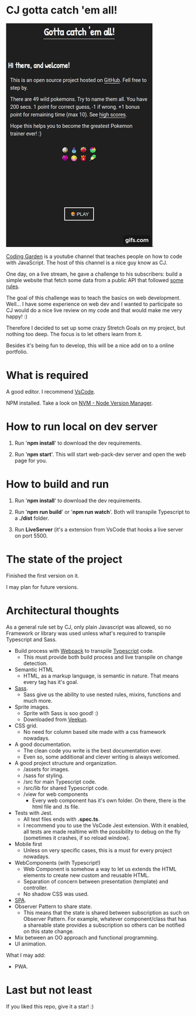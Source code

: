 # CJ gotta catch 'em all!

![Dancing Pokemons - Pic from a early release](assets/pokemon-app.gif).

[Coding Garden](https://www.youtube.com/channel/UCLNgu_OupwoeESgtab33CCw) is a youtube channel that teaches people on how to code with JavaScript. The host of this channel is a nice guy know as CJ.

One day, on a live stream, he gave a challenge to his subscribers: build a simple website that fetch some data from a public API that followed [some rules](https://github.com/CodingGarden/seedling-school-01-frontend-project).

The goal of this challenge was to teach the basics on web development. Well... I have some experience on web dev and I wanted to participate so CJ would do a nice live review on my code and that would make me very happy! :)

Therefore I decided to set up some crazy Stretch Goals on my project, but nothing too deep. The focus is to let others learn from it.

Besides it's being fun to develop, this will be a nice add on to a online portfolio.

# What is required

A good editor. I recommend [VsCode](https://code.visualstudio.com/).

NPM installed. Take a look on [NVM - Node Version Manager](https://github.com/nvm-sh/nvm).

# How to run local on dev server

1. Run '**npm install**' to download the dev requirements.

1. Run '**npm start**'. This will start web-pack-dev server and open the web page for you.

# How to build and run

1. Run '**npm install**' to download the dev requirements.

1. Run '**npm run build**' or '**npm run watch**'. Both will transpile Typescript to a **./dist** folder.

1. Run **LiveServer** (it's a extension from VsCode that hooks a live server on port 5500.


# The state of the project

Finished the first version on it.

I may plan for future versions.

# Architectural thoughts

As a general rule set by CJ, only plain Javascript was allowed, so no Framework or library was used unless what's required to transpile Typescript and Sass.

- Build process with [Webpack](https://webpack.js.org/) to transpile [Typescript](https://www.typescriptlang.org/) code.
  - This must provide both build process and live transpile on change detection.
- Semantic HTML
  - HTML, as a markup language, is semantic in nature. That means every tag has it's goal.
- [Sass](https://sass-lang.com/).
  - Sass give us the ability to use nested rules, mixins, functions and much more.
- Sprite images.
  - Sprite with Sass is soo good! :)
  - Downloaded from [Veekun](https://veekun.com/dex/downloads).
- CSS grid.
  - No need for column based site made with a css framework nowadays.
- A good documentation.
  - The clean code you write is the best documentation ever.
  - Even so, some additional and clever writing is always welcomed.
- A good project structure and organization.
  - /assets for images.
  - /sass for styling.
  - /src for main Typescript code.
  - /src/lib for shared Typescript code.
  - /view for web components
    - Every web component has it's own folder. On there, there is the html file and .ts file.
- Tests with Jest.
  - All test files ends with **.spec.ts**.
  - I recommend you to use the VsCode Jest extension. With it enabled, all tests are made realtime with the possibility to debug on the fly (sometimes it crashes, if so reload window).
- Mobile first
  - Unless on very specific cases, this is a must for every project nowadays.
- WebComponents (with Typescript!)
  - Web Component is somehow a way to let us extends the HTML elements to create new custom and reusable HTML.
  - Separation of concern between presentation (template) and controller.
  - No shadow CSS was used.
- [SPA](https://en.wikipedia.org/wiki/Single-page_application).
- Observer Pattern to share state.
  - This means that the state is shared between subscription as such on Observer Pattern. For example, whatever component/class that has a shareable state provides a subscription so others can be notified on this state change.
- Mix between an OO approach and functional programming.
- UI animation.

What I may add:

- PWA.

# Last but not least

If you liked this repo, give it a star! :)
